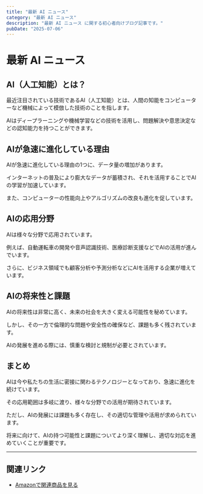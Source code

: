```yaml
---
title: "最新 AI ニュース"
category: "最新 AI ニュース"
description: "最新 AI ニュース に関する初心者向けブログ記事です。"
pubDate: "2025-07-06"
---
```


# 最新 AI ニュース

## AI（人工知能）とは？
最近注目されている技術であるAI（人工知能）とは、人間の知能をコンピューターなど機械によって模倣した技術のことを指します。

AIはディープラーニングや機械学習などの技術を活用し、問題解決や意思決定などの認知能力を持つことができます。



## AIが急速に進化している理由
AIが急速に進化している理由の1つに、データ量の増加があります。

インターネットの普及により膨大なデータが蓄積され、それを活用することでAIの学習が加速しています。

また、コンピューターの性能向上やアルゴリズムの改良も進化を促しています。



## AIの応用分野
AIは様々な分野で応用されています。

例えば、自動運転車の開発や音声認識技術、医療診断支援などでAIの活用が進んでいます。

さらに、ビジネス領域でも顧客分析や予測分析などにAIを活用する企業が増えています。



## AIの将来性と課題
AIの将来性は非常に高く、未来の社会を大きく変える可能性を秘めています。

しかし、その一方で倫理的な問題や安全性の確保など、課題も多く残されています。

AIの発展を進める際には、慎重な検討と規制が必要とされています。



## まとめ
AIは今や私たちの生活に密接に関わるテクノロジーとなっており、急速に進化を続けています。

その応用範囲は多岐に渡り、様々な分野での活用が期待されています。

ただし、AIの発展には課題も多く存在し、その適切な管理や活用が求められています。

将来に向けて、AIの持つ可能性と課題についてより深く理解し、適切な対応を進めていくことが重要です。



---

## 関連リンク

- [Amazonで関連商品を見る](https://www.amazon.co.jp/s?k=%E6%9C%80%E6%96%B0+AI+%E3%83%8B%E3%83%A5%E3%83%BC%E3%82%B9&tag=autowritehubai-22)
